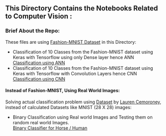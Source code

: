 ## This Directory Contains the Notebooks Related to Computer Vision :

### Brief About the Repo:
These files are using [Fashion-MNIST Dataset](https://github.com/zalandoresearch/fashion-mnist) in this Directory:
* Classification of 10 Classes from the Fashion-MNIST dataset using Keras with Tensorflow using only Dense layer hence ANN</br>
[Classification using ANN](https://github.com/Stalwart-GS/Tensorflow-Developer-Practise/blob/main/Computer%20Vision/Classifying%20Fashion-MNIST%20using%20ANN.ipynb)</br>
* Classification of 10 Classes from the Fashion-MNIST dataset using Keras with Tensorflow with Convolution Layers hence CNN</br>
[Classification using CNN](https://github.com/Stalwart-GS/Tensorflow-Developer-Practise/blob/main/Computer%20Vision/Classifying%20Fashion-MNIST%20using%20CNN.ipynb)</br>
#### Instead of Fashion-MNIST, Using Real World Images:
Solving actual classification problem using [Dataset](https://storage.googleapis.com/laurencemoroney-blog.appspot.com/horse-or-human.zip) by [Lauren Cemoroney](https://github.com/lmoroney), instead of calculated Datasets like MNIST (28 X 28) images:</br>
* Binary Classification using Real world Images and Testing them on random real world Images.</br>
[Binary Classifier for Horse / Human](https://github.com/Stalwart-GS/Tensorflow-Developer-Practise/blob/main/Computer%20Vision/Binary%20Classification%20of%20Horse-or-Human%20using%20Real%20World%20Images.ipynb)
